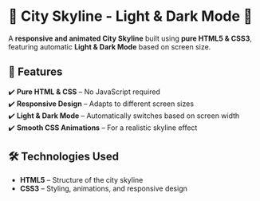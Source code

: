 # 🌆 City Skyline - Light & Dark Mode 🌙  

A **responsive and animated City Skyline** built using **pure HTML5 & CSS3**, featuring automatic **Light & Dark Mode** based on screen size.  

## 🚀 Features  
✔️ **Pure HTML & CSS** – No JavaScript required  
✔️ **Responsive Design** – Adapts to different screen sizes  
✔️ **Light & Dark Mode** – Automatically switches based on screen width  
✔️ **Smooth CSS Animations** – For a realistic skyline effect  

## 🛠 Technologies Used  
- **HTML5** – Structure of the city skyline  
- **CSS3** – Styling, animations, and responsive design  
